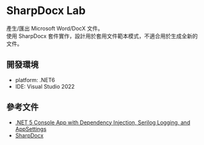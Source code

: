 # SharpDocx Lab
產生/匯出 Microsoft Word/DocX 文件。   
使用 SharpDocx 套件實作，設計用於套用文件範本模式，不適合用於生成全新的文件。   

## 開發環境
* platform: .NET6
* IDE: Visual Studio 2022

## 參考文件
* [.NET 5 Console App with Dependency Injection, Serilog Logging, and AppSettings](https://dev.to/moe23/net-5-console-app-with-dependency-injection-serilog-logging-and-appsettings-3d4n)
* [SharpDocx](https://github.com/egonl/SharpDocx)
